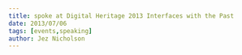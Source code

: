 ```yaml
---
title: spoke at Digital Heritage 2013 Interfaces with the Past
date: 2013/07/06
tags: [events,speaking]
author: Jez Nicholson
---
```

